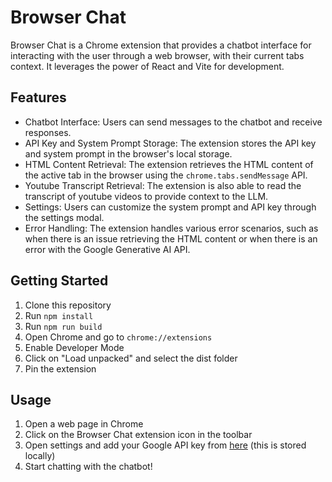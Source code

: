 # Browser Chat

Browser Chat is a Chrome extension that provides a chatbot interface for
interacting with the user through a web browser, with their current tabs
context. It leverages the power of React and Vite for development.

## Features

- Chatbot Interface: Users can send messages to the chatbot and receive
  responses.
- API Key and System Prompt Storage: The extension stores the API key and system
  prompt in the browser's local storage.
- HTML Content Retrieval: The extension retrieves the HTML content of the active
  tab in the browser using the `chrome.tabs.sendMessage` API.
- Youtube Transcript Retrieval: The extension is also able to read the
  transcript of youtube videos to provide context to the LLM.
- Settings: Users can customize the system prompt and API key through the
  settings modal.
- Error Handling: The extension handles various error scenarios, such as when
  there is an issue retrieving the HTML content or when there is an error with
  the Google Generative AI API.

## Getting Started

1. Clone this repository
2. Run `npm install`
3. Run `npm run build`
4. Open Chrome and go to `chrome://extensions`
5. Enable Developer Mode
6. Click on "Load unpacked" and select the dist folder
7. Pin the extension

## Usage

1. Open a web page in Chrome
2. Click on the Browser Chat extension icon in the toolbar
3. Open settings and add your Google API key from
   [here](https://aistudio.google.com/app/apikey) (this is stored locally)
4. Start chatting with the chatbot!
